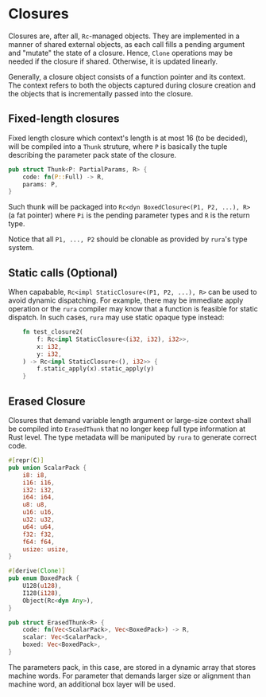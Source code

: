 # Closures

Closures are, after all, `Rc`-managed objects. They are implemented in a manner of shared external objects, as each call fills
a pending argument and "mutate" the state of a closure. Hence, `Clone` operations may be needed if the closure if shared. Otherwise, it is updated linearly.

Generally, a closure object consists of a function pointer and its context. The context refers to both the objects captured during
closure creation and the objects that is incrementally passed into the closure.

## Fixed-length closures

Fixed length closure which context's length is at most 16 (to be decided), will be compiled into a `Thunk` struture, where `P` is
basically the tuple describing the parameter pack state of the closure.

```rust
pub struct Thunk<P: PartialParams, R> {
    code: fn(P::Full) -> R,
    params: P,
}
```

Such thunk will be packaged into `Rc<dyn BoxedClosure<(P1, P2, ...), R>` (a fat pointer) where `Pi` is the pending parameter types and `R` is the return type.

Notice that all `P1, ..., P2` should be clonable as provided by `rura`'s type system.

## Static calls (Optional)

When capabable, `Rc<impl StaticClosure<(P1, P2, ...), R>` can be used to avoid dynamic dispatching. For example, there may be immediate apply operation or the `rura` compiler may know that a function is feasible for static dispatch. In such cases, `rura` may use static opaque type instead:

```rust
    fn test_closure2(
        f: Rc<impl StaticClosure<(i32, i32), i32>>,
        x: i32,
        y: i32,
    ) -> Rc<impl StaticClosure<(), i32>> {
        f.static_apply(x).static_apply(y)
    }
```

## Erased Closure 

Closures that demand variable length argument or large-size context shall be compiled into `ErasedThunk` that no longer
keep full type information at Rust level. The type metadata will be maniputed by `rura` to generate correct code.

```rust
#[repr(C)]
pub union ScalarPack {
    i8: i8,
    i16: i16,
    i32: i32,
    i64: i64,
    u8: u8,
    u16: u16,
    u32: u32,
    u64: u64,
    f32: f32,
    f64: f64,
    usize: usize,
}

#[derive(Clone)]
pub enum BoxedPack {
    U128(u128),
    I128(i128),
    Object(Rc<dyn Any>),
}

pub struct ErasedThunk<R> {
    code: fn(Vec<ScalarPack>, Vec<BoxedPack>) -> R,
    scalar: Vec<ScalarPack>,
    boxed: Vec<BoxedPack>,
}
```
The parameters pack, in this case, are stored in a dynamic array that stores machine words. For parameter that demands larger size or alignment than machine word, an additional box layer will be used.